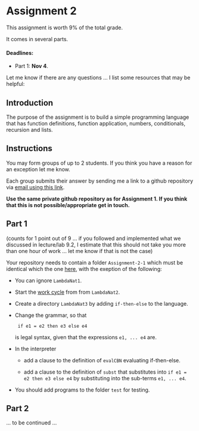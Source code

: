 # Assignment 2

This assignment is worth 9% of the total grade.

It comes in several parts.

#### Deadlines: 

- Part 1: **Nov 4**.

Let me know if there are any questions ... I list some resources that may be helpful:

## Introduction

The purpose of the assignment is to build a simple programming language that has function definitions, function application, numbers, conditionals, recursion and lists.


## Instructions

You may form groups of up to 2 students. If you think you have a reason for an exception let me know.

Each group submits their answer by sending me a link to a github repository via [email using this link](mailto:akurz@chapman.edu?subject=CPSC-354-Assignment-2).

**Use the same private github repository as for Assignment 1. If you think that this is not possible/appropriate get in touch.**

## Part 1

(counts for 1 point out of 9 ... if you followed and implemented what we discussed in lecture/lab 9.2, I estimate that this should not take you more than one hour of work ... let me know if that is not the case)

Your repository needs to contain a folder `Assignment-2-1` which must be identical which the one [here](https://github.com/alexhkurz/programming-languages-2020/tree/master/Assignment-2-1), with the exeption of the following:

- You can ignore `LambdaNat1`.

- Start the [work cycle](https://github.com/alexhkurz/programming-languages-2020/blob/master/Lab1-Lambda-Calculus/README.md#the-work-cycle-build-a-new-language) from from `LambdaNat2`.

- Create a directory `LambdaNat3` by adding `if-then-else` to the language.

 - Change the grammar, so that 

        if e1 = e2 then e3 else e4

    is legal syntax, given that the expressions `e1, ... e4` are.

- In the interpreter
    -  add a clause to the definition of `evalCBN` evaluating  if-then-else.

    -  add a clause to the definition of `subst` that substitutes into `if e1 = e2 then e3 else e4` by substituting into the sub-terms `e1, ... e4`. 

- You should add programs to the folder `test` for testing.

## Part 2

... to be continued ...